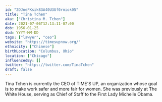```yaml
---
id: "2DJneFKsik83A40U3Uf0rmiok05"
title: "Tina Tchen"
aka: ["Christina M. Tchen"]
date: 2021-07-06T12:13:11-07:00
dob: 1956-01-25
dod: YYYY-MM-DD
tags: ["lawyer", "ceo"]
website: "https://timesupnow.org/"
ethnicity: ["Chinese"]
birthLocation: "Columbus, Ohio"
location: ["Chicago"]
influencedBy: []
twitter: "https://twitter.com/TinaTchen"
draft: false
---
```


Tina Tchen is currently the CEO of TIME'S UP, an organization whose goal is to
make work safer and more fair for women. She was previously at The White House,
serving as Chief of Staff to the First Lady Michelle Obama.
